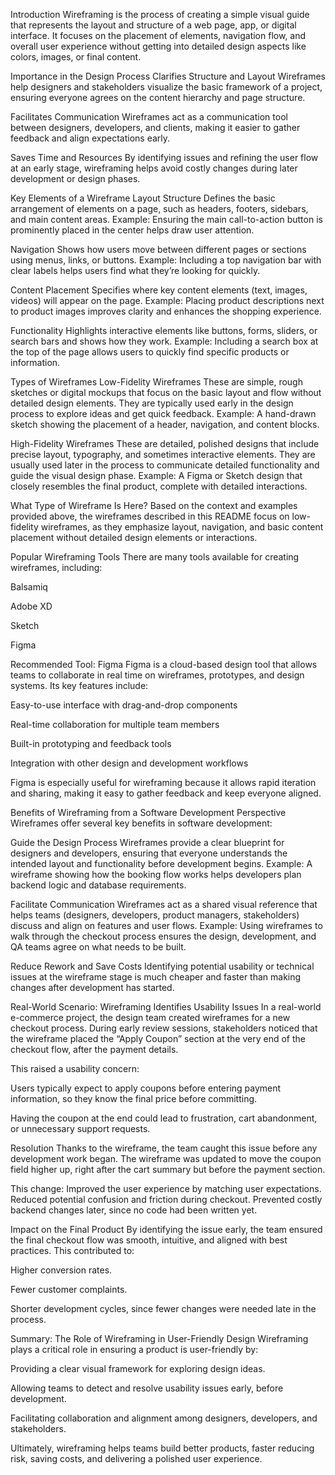 Introduction
Wireframing is the process of creating a simple visual guide that represents the layout and structure of a web page, app, or digital interface. It focuses on the placement of elements, navigation flow, and overall user experience without getting into detailed design aspects like colors, images, or final content.

Importance in the Design Process
Clarifies Structure and Layout
Wireframes help designers and stakeholders visualize the basic framework of a project, ensuring everyone agrees on the content hierarchy and page structure.

Facilitates Communication
Wireframes act as a communication tool between designers, developers, and clients, making it easier to gather feedback and align expectations early.

Saves Time and Resources
By identifying issues and refining the user flow at an early stage, wireframing helps avoid costly changes during later development or design phases.

Key Elements of a Wireframe
Layout Structure
Defines the basic arrangement of elements on a page, such as headers, footers, sidebars, and main content areas.
Example: Ensuring the main call-to-action button is prominently placed in the center helps draw user attention.

Navigation
Shows how users move between different pages or sections using menus, links, or buttons.
Example: Including a top navigation bar with clear labels helps users find what they’re looking for quickly.

Content Placement
Specifies where key content elements (text, images, videos) will appear on the page.
Example: Placing product descriptions next to product images improves clarity and enhances the shopping experience.

Functionality
Highlights interactive elements like buttons, forms, sliders, or search bars and shows how they work.
Example: Including a search box at the top of the page allows users to quickly find specific products or information.

Types of Wireframes
Low-Fidelity Wireframes
These are simple, rough sketches or digital mockups that focus on the basic layout and flow without detailed design elements. They are typically used early in the design process to explore ideas and get quick feedback.
Example: A hand-drawn sketch showing the placement of a header, navigation, and content blocks.

High-Fidelity Wireframes
These are detailed, polished designs that include precise layout, typography, and sometimes interactive elements. They are usually used later in the process to communicate detailed functionality and guide the visual design phase.
Example: A Figma or Sketch design that closely resembles the final product, complete with detailed interactions.

What Type of Wireframe Is Here?
Based on the context and examples provided above, the wireframes described in this README focus on low-fidelity wireframes, as they emphasize layout, navigation, and basic content placement without detailed design elements or interactions.

Popular Wireframing Tools
There are many tools available for creating wireframes, including:

Balsamiq

Adobe XD

Sketch

Figma

Recommended Tool: Figma
Figma is a cloud-based design tool that allows teams to collaborate in real time on wireframes, prototypes, and design systems. Its key features include:

Easy-to-use interface with drag-and-drop components

Real-time collaboration for multiple team members

Built-in prototyping and feedback tools

Integration with other design and development workflows

Figma is especially useful for wireframing because it allows rapid iteration and sharing, making it easy to gather feedback and keep everyone aligned.

Benefits of Wireframing from a Software Development Perspective
Wireframes offer several key benefits in software development:

Guide the Design Process
Wireframes provide a clear blueprint for designers and developers, ensuring that everyone understands the intended layout and functionality before development begins.
Example: A wireframe showing how the booking flow works helps developers plan backend logic and database requirements.

Facilitate Communication
Wireframes act as a shared visual reference that helps teams (designers, developers, product managers, stakeholders) discuss and align on features and user flows.
Example: Using wireframes to walk through the checkout process ensures the design, development, and QA teams agree on what needs to be built.

Reduce Rework and Save Costs
Identifying potential usability or technical issues at the wireframe stage is much cheaper and faster than making changes after development has started.

Real-World Scenario: Wireframing Identifies Usability Issues
In a real-world e-commerce project, the design team created wireframes for a new checkout process. During early review sessions, stakeholders noticed that the wireframe placed the “Apply Coupon” section at the very end of the checkout flow, after the payment details.

This raised a usability concern:

Users typically expect to apply coupons before entering payment information, so they know the final price before committing.

Having the coupon at the end could lead to frustration, cart abandonment, or unnecessary support requests.

Resolution
Thanks to the wireframe, the team caught this issue before any development work began. The wireframe was updated to move the coupon field higher up, right after the cart summary but before the payment section.

This change:
Improved the user experience by matching user expectations.
Reduced potential confusion and friction during checkout.
Prevented costly backend changes later, since no code had been written yet.

Impact on the Final Product
By identifying the issue early, the team ensured the final checkout flow was smooth, intuitive, and aligned with best practices. This contributed to:

Higher conversion rates.

Fewer customer complaints.

Shorter development cycles, since fewer changes were needed late in the process.

Summary: The Role of Wireframing in User-Friendly Design
Wireframing plays a critical role in ensuring a product is user-friendly by:

Providing a clear visual framework for exploring design ideas.

Allowing teams to detect and resolve usability issues early, before development.

Facilitating collaboration and alignment among designers, developers, and stakeholders.

Ultimately, wireframing helps teams build better products, faster reducing risk, saving costs, and delivering a polished user experience.

